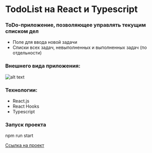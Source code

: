 # TodoList на React и Typescript

### ToDo-приложение, позволяющее управлять текущим списком дел

- Поле для ввода новой задачи
- Списки всех задач, невыполненных и выполненных задач (по отдельности)

### Внешнего вида приложения:

![alt text](https://github.com/Sergynya174/weater-react/blob/main/img.png?raw=true)

### Технологии:

- React.js
- React Hooks
- Typescript

### Запуск проекта

npm run start

[Ссылка на проект](https://sergynya174.github.io/ToDoListReact/)
